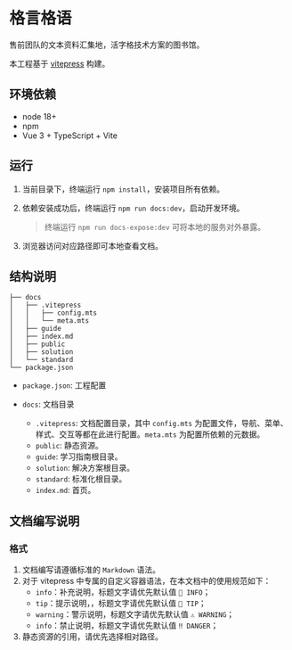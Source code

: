 # 格言格语

售前团队的文本资料汇集地，活字格技术方案的图书馆。

本工程基于 [vitepress](https://vitepress.dev/guide/what-is-vitepress) 构建。

## 环境依赖

- node 18+
- npm 
- Vue 3 + TypeScript + Vite

## 运行

1. 当前目录下，终端运行 `npm install`，安装项目所有依赖。
2. 依赖安装成功后，终端运行 `npm run docs:dev`，启动开发环境。

   > 终端运行 `npm run docs-expose:dev` 可将本地的服务对外暴露。

3. 浏览器访问对应路径即可本地查看文档。

## 结构说明

```text
├── docs
│   ├── .vitepress
│   │   ├── config.mts
│   │   └── meta.mts
│   ├── guide
│   ├── index.md
│   ├── public
│   ├── solution
│   └── standard
└── package.json
```

- `package.json`: 工程配置
- `docs`: 文档目录
  
    - `.vitepress`: 文档配置目录，其中 `config.mts` 为配置文件，导航、菜单、样式、交互等都在此进行配置。`meta.mts` 为配置所依赖的元数据。
    - `public`: 静态资源。
    - `guide`: 学习指南根目录。
    - `solution`: 解决方案根目录。 
    - `standard`: 标准化根目录。
    - `index.md`: 首页。

## 文档编写说明

### 格式
1. 文档编写请遵循标准的 `Markdown` 语法。
2. 对于 vitepress 中专属的自定义容器语法，在本文档中的使用规范如下：
   - `info`：补充说明，标题文字请优先默认值 `📍 INFO`；
   - `tip`：提示说明，，标题文字请优先默认值 `🔔 TIP`；
   - `warning`：警示说明，标题文字请优先默认值 `⚠️ WARNING`；
   - `info`：禁止说明，标题文字请优先默认值 `‼️ DANGER`；
3. 静态资源的引用，请优先选择相对路径。
